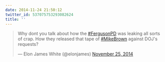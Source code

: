 ```yaml
---
date: 2014-11-24 21:50:12
twitter_id: 537075753293082624
title: ''
---
```


<blockquote class="twitter-tweet"><p lang="en" dir="ltr">Why dont you talk about how the <a href="https://twitter.com/hashtag/FergusonPD?src=hash&amp;ref_src=twsrc%5Etfw">#FergusonPD</a> was leaking all sorts of crap. How they released that tape of <a href="https://twitter.com/hashtag/MikeBrown?src=hash&amp;ref_src=twsrc%5Etfw">#MikeBrown</a> against DOJ&#39;s requests?</p>&mdash; Elon James White (@elonjames) <a href="https://twitter.com/elonjames/status/537068803432005632?ref_src=twsrc%5Etfw">November 25, 2014</a></blockquote>
<script async src="https://platform.twitter.com/widgets.js" charset="utf-8"></script>
